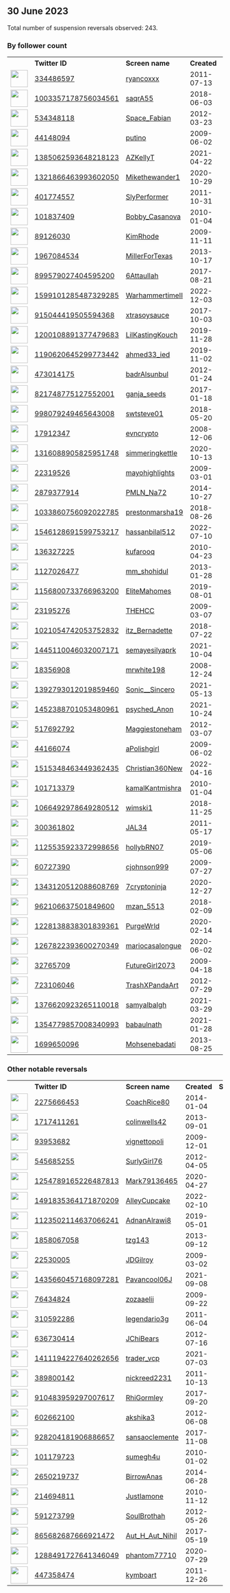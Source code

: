 
## 30 June 2023
Total number of suspension reversals observed: 243.

### By follower count
<table><tr><th></th><th align="left">Twitter ID</th><th align="left">Screen name</th>
<th align="left">Created</th><th align="left">Status</th><th align="left">Suspended</th><th align="left">Followers</th>
<tr><td><a href="https://pbs.twimg.com/profile_images/1652418981607747586/xpxsA6P8_normal.jpg"><img src="https://pbs.twimg.com/profile_images/1652418981607747586/xpxsA6P8_normal.jpg" width="40px" height="40px" align="center"/></a></td><td><a href="https://twitter.com/intent/user?user_id=334486597">334486597</a></td><td><a href="https://twitter.com/ryancoxxx">ryancoxxx</a></td><td>2011-07-13</td><td align="center"></td><td>2023-02-13</td><td>31561</td></tr>
<tr><td><a href="https://pbs.twimg.com/profile_images/1519695943054016515/nXMjVn4__normal.jpg"><img src="https://pbs.twimg.com/profile_images/1519695943054016515/nXMjVn4__normal.jpg" width="40px" height="40px" align="center"/></a></td><td><a href="https://twitter.com/intent/user?user_id=1003357178756034561">1003357178756034561</a></td><td><a href="https://twitter.com/saqrA55">saqrA55</a></td><td>2018-06-03</td><td align="center"></td><td>2022-09-17</td><td>26564</td></tr>
<tr><td><a href="https://pbs.twimg.com/profile_images/1386205572857466881/rl6DAW-D_normal.jpg"><img src="https://pbs.twimg.com/profile_images/1386205572857466881/rl6DAW-D_normal.jpg" width="40px" height="40px" align="center"/></a></td><td><a href="https://twitter.com/intent/user?user_id=534348118">534348118</a></td><td><a href="https://twitter.com/Space_Fabian">Space_Fabian</a></td><td>2012-03-23</td><td align="center"></td><td>2023-06-30</td><td>18840</td></tr>
<tr><td><a href="https://pbs.twimg.com/profile_images/1591151820948348928/ud8kH8Ag_normal.jpg"><img src="https://pbs.twimg.com/profile_images/1591151820948348928/ud8kH8Ag_normal.jpg" width="40px" height="40px" align="center"/></a></td><td><a href="https://twitter.com/intent/user?user_id=44148094">44148094</a></td><td><a href="https://twitter.com/putino">putino</a></td><td>2009-06-02</td><td align="center"></td><td>2023-06-30</td><td>16859</td></tr>
<tr><td><a href="https://pbs.twimg.com/profile_images/1613950040384606209/acBaJMxy_normal.jpg"><img src="https://pbs.twimg.com/profile_images/1613950040384606209/acBaJMxy_normal.jpg" width="40px" height="40px" align="center"/></a></td><td><a href="https://twitter.com/intent/user?user_id=1385062593648218123">1385062593648218123</a></td><td><a href="https://twitter.com/AZKellyT">AZKellyT</a></td><td>2021-04-22</td><td align="center"></td><td>2023-06-22</td><td>16828</td></tr>
<tr><td><a href="https://pbs.twimg.com/profile_images/1588602234929119232/zELXO4Sd_normal.jpg"><img src="https://pbs.twimg.com/profile_images/1588602234929119232/zELXO4Sd_normal.jpg" width="40px" height="40px" align="center"/></a></td><td><a href="https://twitter.com/intent/user?user_id=1321866463993602050">1321866463993602050</a></td><td><a href="https://twitter.com/Mikethewander1">Mikethewander1</a></td><td>2020-10-29</td><td align="center"></td><td>2022-12-04</td><td>15600</td></tr>
<tr><td><a href="https://pbs.twimg.com/profile_images/1659604622611300370/b8LqAq8W_normal.jpg"><img src="https://pbs.twimg.com/profile_images/1659604622611300370/b8LqAq8W_normal.jpg" width="40px" height="40px" align="center"/></a></td><td><a href="https://twitter.com/intent/user?user_id=401774557">401774557</a></td><td><a href="https://twitter.com/SlyPerformer">SlyPerformer</a></td><td>2011-10-31</td><td align="center"></td><td>2023-06-13</td><td>15263</td></tr>
<tr><td><a href="https://pbs.twimg.com/profile_images/529340466060222464/tTT_vm9m_normal.png"><img src="https://pbs.twimg.com/profile_images/529340466060222464/tTT_vm9m_normal.png" width="40px" height="40px" align="center"/></a></td><td><a href="https://twitter.com/intent/user?user_id=101837409">101837409</a></td><td><a href="https://twitter.com/Bobby_Casanova">Bobby_Casanova</a></td><td>2010-01-04</td><td align="center"></td><td>2022-08-31</td><td>14698</td></tr>
<tr><td><a href="https://abs.twimg.com/sticky/default_profile_images/default_profile_normal.png"><img src="https://abs.twimg.com/sticky/default_profile_images/default_profile_normal.png" width="40px" height="40px" align="center"/></a></td><td><a href="https://twitter.com/intent/user?user_id=89126030">89126030</a></td><td><a href="https://twitter.com/KimRhode">KimRhode</a></td><td>2009-11-11</td><td align="center"></td><td>2023-06-17</td><td>13191</td></tr>
<tr><td><a href="https://pbs.twimg.com/profile_images/1584602568616968193/hIhsgjqH_normal.jpg"><img src="https://pbs.twimg.com/profile_images/1584602568616968193/hIhsgjqH_normal.jpg" width="40px" height="40px" align="center"/></a></td><td><a href="https://twitter.com/intent/user?user_id=1967084534">1967084534</a></td><td><a href="https://twitter.com/MillerForTexas">MillerForTexas</a></td><td>2013-10-17</td><td align="center"></td><td>2023-06-30</td><td>10630</td></tr>
<tr><td><a href="https://pbs.twimg.com/profile_images/1525057243477155840/Z3tcbuyP_normal.jpg"><img src="https://pbs.twimg.com/profile_images/1525057243477155840/Z3tcbuyP_normal.jpg" width="40px" height="40px" align="center"/></a></td><td><a href="https://twitter.com/intent/user?user_id=899579027404595200">899579027404595200</a></td><td><a href="https://twitter.com/6Attaullah">6Attaullah</a></td><td>2017-08-21</td><td align="center"></td><td>2023-05-12</td><td>9174</td></tr>
<tr><td><a href="https://pbs.twimg.com/profile_images/1599802202628947969/DR-E-vW1_normal.png"><img src="https://pbs.twimg.com/profile_images/1599802202628947969/DR-E-vW1_normal.png" width="40px" height="40px" align="center"/></a></td><td><a href="https://twitter.com/intent/user?user_id=1599101285487329285">1599101285487329285</a></td><td><a href="https://twitter.com/WarhammertimeII">WarhammertimeII</a></td><td>2022-12-03</td><td align="center"></td><td>2023-06-28</td><td>8234</td></tr>
<tr><td><a href="https://pbs.twimg.com/profile_images/1636156275003125762/MnfPSKsY_normal.jpg"><img src="https://pbs.twimg.com/profile_images/1636156275003125762/MnfPSKsY_normal.jpg" width="40px" height="40px" align="center"/></a></td><td><a href="https://twitter.com/intent/user?user_id=915044419505594368">915044419505594368</a></td><td><a href="https://twitter.com/xtrasoysauce">xtrasoysauce</a></td><td>2017-10-03</td><td align="center"></td><td></td><td>7088</td></tr>
<tr><td><a href="https://pbs.twimg.com/profile_images/1631418613369393153/JVS4HBHv_normal.jpg"><img src="https://pbs.twimg.com/profile_images/1631418613369393153/JVS4HBHv_normal.jpg" width="40px" height="40px" align="center"/></a></td><td><a href="https://twitter.com/intent/user?user_id=1200108891377479683">1200108891377479683</a></td><td><a href="https://twitter.com/LilKastingKouch">LilKastingKouch</a></td><td>2019-11-28</td><td align="center"></td><td></td><td>6381</td></tr>
<tr><td><a href="https://pbs.twimg.com/profile_images/1664961645024608259/eO9kvl3u_normal.jpg"><img src="https://pbs.twimg.com/profile_images/1664961645024608259/eO9kvl3u_normal.jpg" width="40px" height="40px" align="center"/></a></td><td><a href="https://twitter.com/intent/user?user_id=1190620645299773442">1190620645299773442</a></td><td><a href="https://twitter.com/ahmed33_ied">ahmed33_ied</a></td><td>2019-11-02</td><td align="center"></td><td>2023-06-15</td><td>6376</td></tr>
<tr><td><a href="https://pbs.twimg.com/profile_images/1671818991482949634/sK6p3GGe_normal.jpg"><img src="https://pbs.twimg.com/profile_images/1671818991482949634/sK6p3GGe_normal.jpg" width="40px" height="40px" align="center"/></a></td><td><a href="https://twitter.com/intent/user?user_id=473014175">473014175</a></td><td><a href="https://twitter.com/badrAlsunbul">badrAlsunbul</a></td><td>2012-01-24</td><td align="center"></td><td>2023-06-23</td><td>6350</td></tr>
<tr><td><a href="https://pbs.twimg.com/profile_images/1528339074838319105/mYfMdnXi_normal.png"><img src="https://pbs.twimg.com/profile_images/1528339074838319105/mYfMdnXi_normal.png" width="40px" height="40px" align="center"/></a></td><td><a href="https://twitter.com/intent/user?user_id=821748775127552001">821748775127552001</a></td><td><a href="https://twitter.com/ganja_seeds">ganja_seeds</a></td><td>2017-01-18</td><td align="center"></td><td>2023-06-18</td><td>4694</td></tr>
<tr><td><a href="https://pbs.twimg.com/profile_images/1543910987472011269/ImJKNOeJ_normal.jpg"><img src="https://pbs.twimg.com/profile_images/1543910987472011269/ImJKNOeJ_normal.jpg" width="40px" height="40px" align="center"/></a></td><td><a href="https://twitter.com/intent/user?user_id=998079249465643008">998079249465643008</a></td><td><a href="https://twitter.com/swtsteve01">swtsteve01</a></td><td>2018-05-20</td><td align="center"></td><td>2022-08-26</td><td>4659</td></tr>
<tr><td><a href="https://pbs.twimg.com/profile_images/1653149302372593664/pL7zybqJ_normal.jpg"><img src="https://pbs.twimg.com/profile_images/1653149302372593664/pL7zybqJ_normal.jpg" width="40px" height="40px" align="center"/></a></td><td><a href="https://twitter.com/intent/user?user_id=17912347">17912347</a></td><td><a href="https://twitter.com/evncrypto">evncrypto</a></td><td>2008-12-06</td><td align="center"></td><td>2023-04-25</td><td>3949</td></tr>
<tr><td><a href="https://pbs.twimg.com/profile_images/1558805795038437377/GgwoUeKD_normal.jpg"><img src="https://pbs.twimg.com/profile_images/1558805795038437377/GgwoUeKD_normal.jpg" width="40px" height="40px" align="center"/></a></td><td><a href="https://twitter.com/intent/user?user_id=1316088905825951748">1316088905825951748</a></td><td><a href="https://twitter.com/simmeringkettle">simmeringkettle</a></td><td>2020-10-13</td><td align="center"></td><td>2023-06-22</td><td>3762</td></tr>
<tr><td><a href="https://pbs.twimg.com/profile_images/1663699397430112256/N9e0pniT_normal.jpg"><img src="https://pbs.twimg.com/profile_images/1663699397430112256/N9e0pniT_normal.jpg" width="40px" height="40px" align="center"/></a></td><td><a href="https://twitter.com/intent/user?user_id=22319526">22319526</a></td><td><a href="https://twitter.com/mayohighlights">mayohighlights</a></td><td>2009-03-01</td><td align="center"></td><td></td><td>3751</td></tr>
<tr><td><a href="https://pbs.twimg.com/profile_images/1653606287068868608/W5Kip_P4_normal.jpg"><img src="https://pbs.twimg.com/profile_images/1653606287068868608/W5Kip_P4_normal.jpg" width="40px" height="40px" align="center"/></a></td><td><a href="https://twitter.com/intent/user?user_id=2879377914">2879377914</a></td><td><a href="https://twitter.com/PMLN_Na72">PMLN_Na72</a></td><td>2014-10-27</td><td align="center"></td><td>2023-01-15</td><td>3650</td></tr>
<tr><td><a href="https://pbs.twimg.com/profile_images/1107322741194018816/Q0Nr7hfG_normal.jpg"><img src="https://pbs.twimg.com/profile_images/1107322741194018816/Q0Nr7hfG_normal.jpg" width="40px" height="40px" align="center"/></a></td><td><a href="https://twitter.com/intent/user?user_id=1033860756092022785">1033860756092022785</a></td><td><a href="https://twitter.com/prestonmarsha19">prestonmarsha19</a></td><td>2018-08-26</td><td align="center"></td><td>2022-12-14</td><td>3305</td></tr>
<tr><td><a href="https://pbs.twimg.com/profile_images/1668556490188177409/LHfzpX5h_normal.jpg"><img src="https://pbs.twimg.com/profile_images/1668556490188177409/LHfzpX5h_normal.jpg" width="40px" height="40px" align="center"/></a></td><td><a href="https://twitter.com/intent/user?user_id=1546128691599753217">1546128691599753217</a></td><td><a href="https://twitter.com/hassanbilal512">hassanbilal512</a></td><td>2022-07-10</td><td align="center"></td><td>2023-05-30</td><td>3188</td></tr>
<tr><td><a href="https://pbs.twimg.com/profile_images/2911603215/3c7ea5155991f427f6f4c19ef17eac58_normal.png"><img src="https://pbs.twimg.com/profile_images/2911603215/3c7ea5155991f427f6f4c19ef17eac58_normal.png" width="40px" height="40px" align="center"/></a></td><td><a href="https://twitter.com/intent/user?user_id=136327225">136327225</a></td><td><a href="https://twitter.com/kufarooq">kufarooq</a></td><td>2010-04-23</td><td align="center"></td><td>2023-06-28</td><td>2929</td></tr>
<tr><td><a href="https://pbs.twimg.com/profile_images/1466440367998484495/5H0YYiWB_normal.jpg"><img src="https://pbs.twimg.com/profile_images/1466440367998484495/5H0YYiWB_normal.jpg" width="40px" height="40px" align="center"/></a></td><td><a href="https://twitter.com/intent/user?user_id=1127026477">1127026477</a></td><td><a href="https://twitter.com/mm_shohidul">mm_shohidul</a></td><td>2013-01-28</td><td align="center"></td><td>2022-11-08</td><td>2755</td></tr>
<tr><td><a href="https://pbs.twimg.com/profile_images/1625024518321217538/leSvNOwo_normal.jpg"><img src="https://pbs.twimg.com/profile_images/1625024518321217538/leSvNOwo_normal.jpg" width="40px" height="40px" align="center"/></a></td><td><a href="https://twitter.com/intent/user?user_id=1156800733766963200">1156800733766963200</a></td><td><a href="https://twitter.com/EliteMahomes">EliteMahomes</a></td><td>2019-08-01</td><td align="center"></td><td>2023-06-14</td><td>2700</td></tr>
<tr><td><a href="https://pbs.twimg.com/profile_images/1656040242267168769/Ffzuo_R5_normal.jpg"><img src="https://pbs.twimg.com/profile_images/1656040242267168769/Ffzuo_R5_normal.jpg" width="40px" height="40px" align="center"/></a></td><td><a href="https://twitter.com/intent/user?user_id=23195276">23195276</a></td><td><a href="https://twitter.com/THEHCC">THEHCC</a></td><td>2009-03-07</td><td align="center"></td><td>2023-06-29</td><td>2454</td></tr>
<tr><td><a href="https://pbs.twimg.com/profile_images/1609126961258823680/vskMRJjW_normal.jpg"><img src="https://pbs.twimg.com/profile_images/1609126961258823680/vskMRJjW_normal.jpg" width="40px" height="40px" align="center"/></a></td><td><a href="https://twitter.com/intent/user?user_id=1021054742053752832">1021054742053752832</a></td><td><a href="https://twitter.com/itz_Bernadette">itz_Bernadette</a></td><td>2018-07-22</td><td align="center"></td><td>2023-01-19</td><td>2410</td></tr>
<tr><td><a href="https://pbs.twimg.com/profile_images/1601136948596424705/0IVJgUyk_normal.jpg"><img src="https://pbs.twimg.com/profile_images/1601136948596424705/0IVJgUyk_normal.jpg" width="40px" height="40px" align="center"/></a></td><td><a href="https://twitter.com/intent/user?user_id=1445110046032007171">1445110046032007171</a></td><td><a href="https://twitter.com/semayesilyaprk">semayesilyaprk</a></td><td>2021-10-04</td><td align="center"></td><td>2023-05-01</td><td>2278</td></tr>
<tr><td><a href="https://pbs.twimg.com/profile_images/1252405566195957762/5099J1qq_normal.jpg"><img src="https://pbs.twimg.com/profile_images/1252405566195957762/5099J1qq_normal.jpg" width="40px" height="40px" align="center"/></a></td><td><a href="https://twitter.com/intent/user?user_id=18356908">18356908</a></td><td><a href="https://twitter.com/mrwhite198">mrwhite198</a></td><td>2008-12-24</td><td align="center"></td><td></td><td>2265</td></tr>
<tr><td><a href="https://pbs.twimg.com/profile_images/1664425569482620928/3ZUDymBl_normal.jpg"><img src="https://pbs.twimg.com/profile_images/1664425569482620928/3ZUDymBl_normal.jpg" width="40px" height="40px" align="center"/></a></td><td><a href="https://twitter.com/intent/user?user_id=1392793012019859460">1392793012019859460</a></td><td><a href="https://twitter.com/Sonic__Sincero">Sonic__Sincero</a></td><td>2021-05-13</td><td align="center"></td><td>2023-06-12</td><td>2250</td></tr>
<tr><td><a href="https://pbs.twimg.com/profile_images/1669052522982699010/am0K4P3f_normal.jpg"><img src="https://pbs.twimg.com/profile_images/1669052522982699010/am0K4P3f_normal.jpg" width="40px" height="40px" align="center"/></a></td><td><a href="https://twitter.com/intent/user?user_id=1452388701053480961">1452388701053480961</a></td><td><a href="https://twitter.com/psyched_Anon">psyched_Anon</a></td><td>2021-10-24</td><td align="center"></td><td>2023-01-14</td><td>2244</td></tr>
<tr><td><a href="https://pbs.twimg.com/profile_images/1223329284200202240/gYqoIRot_normal.jpg"><img src="https://pbs.twimg.com/profile_images/1223329284200202240/gYqoIRot_normal.jpg" width="40px" height="40px" align="center"/></a></td><td><a href="https://twitter.com/intent/user?user_id=517692792">517692792</a></td><td><a href="https://twitter.com/Maggiestoneham">Maggiestoneham</a></td><td>2012-03-07</td><td align="center"></td><td></td><td>2211</td></tr>
<tr><td><a href="https://pbs.twimg.com/profile_images/1620113608792236040/LFju7eLI_normal.jpg"><img src="https://pbs.twimg.com/profile_images/1620113608792236040/LFju7eLI_normal.jpg" width="40px" height="40px" align="center"/></a></td><td><a href="https://twitter.com/intent/user?user_id=44166074">44166074</a></td><td><a href="https://twitter.com/aPolishgirl">aPolishgirl</a></td><td>2009-06-02</td><td align="center"></td><td>2022-11-27</td><td>1946</td></tr>
<tr><td><a href="https://pbs.twimg.com/profile_images/1659780873032732672/tP7utKg9_normal.jpg"><img src="https://pbs.twimg.com/profile_images/1659780873032732672/tP7utKg9_normal.jpg" width="40px" height="40px" align="center"/></a></td><td><a href="https://twitter.com/intent/user?user_id=1515348463449362435">1515348463449362435</a></td><td><a href="https://twitter.com/Christian360New">Christian360New</a></td><td>2022-04-16</td><td align="center"></td><td>2023-06-30</td><td>1854</td></tr>
<tr><td><a href="https://pbs.twimg.com/profile_images/1214506761576570881/APnsl-zs_normal.jpg"><img src="https://pbs.twimg.com/profile_images/1214506761576570881/APnsl-zs_normal.jpg" width="40px" height="40px" align="center"/></a></td><td><a href="https://twitter.com/intent/user?user_id=101713379">101713379</a></td><td><a href="https://twitter.com/kamalKantmishra">kamalKantmishra</a></td><td>2010-01-04</td><td align="center"></td><td>2023-01-08</td><td>1635</td></tr>
<tr><td><a href="https://pbs.twimg.com/profile_images/1634179577776840709/-DhGTW-u_normal.jpg"><img src="https://pbs.twimg.com/profile_images/1634179577776840709/-DhGTW-u_normal.jpg" width="40px" height="40px" align="center"/></a></td><td><a href="https://twitter.com/intent/user?user_id=1066492978649280512">1066492978649280512</a></td><td><a href="https://twitter.com/wimski1">wimski1</a></td><td>2018-11-25</td><td align="center"></td><td></td><td>1597</td></tr>
<tr><td><a href="https://pbs.twimg.com/profile_images/829716926968512516/2ThLEU4U_normal.jpg"><img src="https://pbs.twimg.com/profile_images/829716926968512516/2ThLEU4U_normal.jpg" width="40px" height="40px" align="center"/></a></td><td><a href="https://twitter.com/intent/user?user_id=300361802">300361802</a></td><td><a href="https://twitter.com/JAL34">JAL34</a></td><td>2011-05-17</td><td align="center"></td><td>2023-06-25</td><td>1545</td></tr>
<tr><td><a href="https://pbs.twimg.com/profile_images/1319726238223765517/hXUfjFHS_normal.jpg"><img src="https://pbs.twimg.com/profile_images/1319726238223765517/hXUfjFHS_normal.jpg" width="40px" height="40px" align="center"/></a></td><td><a href="https://twitter.com/intent/user?user_id=1125535923372998656">1125535923372998656</a></td><td><a href="https://twitter.com/hollybRN07">hollybRN07</a></td><td>2019-05-06</td><td align="center"></td><td></td><td>1380</td></tr>
<tr><td><a href="https://pbs.twimg.com/profile_images/1241158518054346752/W3o86BKS_normal.jpg"><img src="https://pbs.twimg.com/profile_images/1241158518054346752/W3o86BKS_normal.jpg" width="40px" height="40px" align="center"/></a></td><td><a href="https://twitter.com/intent/user?user_id=60727390">60727390</a></td><td><a href="https://twitter.com/cjohnson999">cjohnson999</a></td><td>2009-07-27</td><td align="center"></td><td>2023-06-28</td><td>1342</td></tr>
<tr><td><a href="https://pbs.twimg.com/profile_images/1543362840941461504/m4kK2DGE_normal.jpg"><img src="https://pbs.twimg.com/profile_images/1543362840941461504/m4kK2DGE_normal.jpg" width="40px" height="40px" align="center"/></a></td><td><a href="https://twitter.com/intent/user?user_id=1343120512088608769">1343120512088608769</a></td><td><a href="https://twitter.com/7cryptoninja">7cryptoninja</a></td><td>2020-12-27</td><td align="center"></td><td>2023-01-08</td><td>1309</td></tr>
<tr><td><a href="https://pbs.twimg.com/profile_images/962110192505802752/81wWhgm9_normal.jpg"><img src="https://pbs.twimg.com/profile_images/962110192505802752/81wWhgm9_normal.jpg" width="40px" height="40px" align="center"/></a></td><td><a href="https://twitter.com/intent/user?user_id=962106637501849600">962106637501849600</a></td><td><a href="https://twitter.com/mzan_5513">mzan_5513</a></td><td>2018-02-09</td><td align="center"></td><td>2023-06-14</td><td>1257</td></tr>
<tr><td><a href="https://pbs.twimg.com/profile_images/1639690262057238529/_yzacaOe_normal.jpg"><img src="https://pbs.twimg.com/profile_images/1639690262057238529/_yzacaOe_normal.jpg" width="40px" height="40px" align="center"/></a></td><td><a href="https://twitter.com/intent/user?user_id=1228138838301839361">1228138838301839361</a></td><td><a href="https://twitter.com/PurgeWrld">PurgeWrld</a></td><td>2020-02-14</td><td align="center"></td><td></td><td>1203</td></tr>
<tr><td><a href="https://pbs.twimg.com/profile_images/1267822783586680845/3LD42WeB_normal.jpg"><img src="https://pbs.twimg.com/profile_images/1267822783586680845/3LD42WeB_normal.jpg" width="40px" height="40px" align="center"/></a></td><td><a href="https://twitter.com/intent/user?user_id=1267822393600270349">1267822393600270349</a></td><td><a href="https://twitter.com/mariocasalongue">mariocasalongue</a></td><td>2020-06-02</td><td align="center"></td><td>2023-06-30</td><td>1196</td></tr>
<tr><td><a href="https://pbs.twimg.com/profile_images/2922086326/a0fbcefc80e2367685d5b4356f62a3f6_normal.jpeg"><img src="https://pbs.twimg.com/profile_images/2922086326/a0fbcefc80e2367685d5b4356f62a3f6_normal.jpeg" width="40px" height="40px" align="center"/></a></td><td><a href="https://twitter.com/intent/user?user_id=32765709">32765709</a></td><td><a href="https://twitter.com/FutureGirl2073">FutureGirl2073</a></td><td>2009-04-18</td><td align="center"></td><td></td><td>1152</td></tr>
<tr><td><a href="https://pbs.twimg.com/profile_images/1525173159573434373/YnHhS_mk_normal.jpg"><img src="https://pbs.twimg.com/profile_images/1525173159573434373/YnHhS_mk_normal.jpg" width="40px" height="40px" align="center"/></a></td><td><a href="https://twitter.com/intent/user?user_id=723106046">723106046</a></td><td><a href="https://twitter.com/TrashXPandaArt">TrashXPandaArt</a></td><td>2012-07-29</td><td align="center"></td><td>2022-05-19</td><td>1024</td></tr>
<tr><td><a href="https://pbs.twimg.com/profile_images/1657463330645196801/oLwJ6eEc_normal.jpg"><img src="https://pbs.twimg.com/profile_images/1657463330645196801/oLwJ6eEc_normal.jpg" width="40px" height="40px" align="center"/></a></td><td><a href="https://twitter.com/intent/user?user_id=1376620923265110018">1376620923265110018</a></td><td><a href="https://twitter.com/samyalbalgh">samyalbalgh</a></td><td>2021-03-29</td><td align="center"></td><td>2022-11-26</td><td>897</td></tr>
<tr><td><a href="https://pbs.twimg.com/profile_images/1670697738827350016/HhjOQXvQ_normal.jpg"><img src="https://pbs.twimg.com/profile_images/1670697738827350016/HhjOQXvQ_normal.jpg" width="40px" height="40px" align="center"/></a></td><td><a href="https://twitter.com/intent/user?user_id=1354779857008340993">1354779857008340993</a></td><td><a href="https://twitter.com/babaulnath">babaulnath</a></td><td>2021-01-28</td><td align="center"></td><td></td><td>861</td></tr>
<tr><td><a href="https://pbs.twimg.com/profile_images/429939515545767936/O1n2Ss6f_normal.jpeg"><img src="https://pbs.twimg.com/profile_images/429939515545767936/O1n2Ss6f_normal.jpeg" width="40px" height="40px" align="center"/></a></td><td><a href="https://twitter.com/intent/user?user_id=1699650096">1699650096</a></td><td><a href="https://twitter.com/Mohsenebadati">Mohsenebadati</a></td><td>2013-08-25</td><td align="center"></td><td>2023-02-09</td><td>831</td></tr>
</table>

### Other notable reversals
<table><tr><th></th><th align="left">Twitter ID</th><th align="left">Screen name</th>
<th align="left">Created</th><th align="left">Status</th><th align="left">Suspended</th><th align="left">Followers</th>
<tr><td><a href="https://pbs.twimg.com/profile_images/1616150464260878339/xFyarT1J_normal.jpg"><img src="https://pbs.twimg.com/profile_images/1616150464260878339/xFyarT1J_normal.jpg" width="40px" height="40px" align="center"/></a></td><td><a href="https://twitter.com/intent/user?user_id=2275666453">2275666453</a></td><td><a href="https://twitter.com/CoachRice80">CoachRice80</a></td><td>2014-01-04</td><td align="center"></td><td>2023-06-15</td><td>729</td></tr>
<tr><td><a href="https://pbs.twimg.com/profile_images/501885018340605952/-_GWLV73_normal.jpeg"><img src="https://pbs.twimg.com/profile_images/501885018340605952/-_GWLV73_normal.jpeg" width="40px" height="40px" align="center"/></a></td><td><a href="https://twitter.com/intent/user?user_id=1717411261">1717411261</a></td><td><a href="https://twitter.com/colinwells42">colinwells42</a></td><td>2013-09-01</td><td align="center"></td><td>2023-03-28</td><td>0</td></tr>
<tr><td><a href="https://pbs.twimg.com/profile_images/859078742404194309/lmMKh9HQ_normal.jpg"><img src="https://pbs.twimg.com/profile_images/859078742404194309/lmMKh9HQ_normal.jpg" width="40px" height="40px" align="center"/></a></td><td><a href="https://twitter.com/intent/user?user_id=93953682">93953682</a></td><td><a href="https://twitter.com/vignettopoli">vignettopoli</a></td><td>2009-12-01</td><td align="center"></td><td>2023-01-13</td><td>493</td></tr>
<tr><td><a href="https://pbs.twimg.com/profile_images/1355009196023029765/_fxkNko2_normal.jpg"><img src="https://pbs.twimg.com/profile_images/1355009196023029765/_fxkNko2_normal.jpg" width="40px" height="40px" align="center"/></a></td><td><a href="https://twitter.com/intent/user?user_id=545685255">545685255</a></td><td><a href="https://twitter.com/SurlyGirl76">SurlyGirl76</a></td><td>2012-04-05</td><td align="center"></td><td>2023-06-22</td><td>66</td></tr>
<tr><td><a href="https://pbs.twimg.com/profile_images/1596267526429851650/vSdQuhqe_normal.jpg"><img src="https://pbs.twimg.com/profile_images/1596267526429851650/vSdQuhqe_normal.jpg" width="40px" height="40px" align="center"/></a></td><td><a href="https://twitter.com/intent/user?user_id=1254789165226487813">1254789165226487813</a></td><td><a href="https://twitter.com/Mark79136465">Mark79136465</a></td><td>2020-04-27</td><td align="center"></td><td>2022-12-11</td><td>23</td></tr>
<tr><td><a href="https://pbs.twimg.com/profile_images/1565730761889976320/4Ma2fUxH_normal.jpg"><img src="https://pbs.twimg.com/profile_images/1565730761889976320/4Ma2fUxH_normal.jpg" width="40px" height="40px" align="center"/></a></td><td><a href="https://twitter.com/intent/user?user_id=1491835364171870209">1491835364171870209</a></td><td><a href="https://twitter.com/AlleyCupcake">AlleyCupcake</a></td><td>2022-02-10</td><td align="center"></td><td>2022-09-08</td><td>0</td></tr>
<tr><td><a href="https://pbs.twimg.com/profile_images/1455876782717014018/rcF_uds6_normal.jpg"><img src="https://pbs.twimg.com/profile_images/1455876782717014018/rcF_uds6_normal.jpg" width="40px" height="40px" align="center"/></a></td><td><a href="https://twitter.com/intent/user?user_id=1123502114637066241">1123502114637066241</a></td><td><a href="https://twitter.com/AdnanAlrawi8">AdnanAlrawi8</a></td><td>2019-05-01</td><td align="center"></td><td>2023-05-27</td><td>66</td></tr>
<tr><td><a href="https://pbs.twimg.com/profile_images/940871214146506753/lJT6bF9R_normal.jpg"><img src="https://pbs.twimg.com/profile_images/940871214146506753/lJT6bF9R_normal.jpg" width="40px" height="40px" align="center"/></a></td><td><a href="https://twitter.com/intent/user?user_id=1858067058">1858067058</a></td><td><a href="https://twitter.com/tzg143">tzg143</a></td><td>2013-09-12</td><td align="center">🔒</td><td>2023-06-21</td><td>0</td></tr>
<tr><td><a href="https://pbs.twimg.com/profile_images/615922049048031232/y3Sc5xiE_normal.jpg"><img src="https://pbs.twimg.com/profile_images/615922049048031232/y3Sc5xiE_normal.jpg" width="40px" height="40px" align="center"/></a></td><td><a href="https://twitter.com/intent/user?user_id=22530005">22530005</a></td><td><a href="https://twitter.com/JDGilroy">JDGilroy</a></td><td>2009-03-02</td><td align="center"></td><td>2023-06-14</td><td>184</td></tr>
<tr><td><a href="https://pbs.twimg.com/profile_images/1626573807417982982/WGvgaBNG_normal.jpg"><img src="https://pbs.twimg.com/profile_images/1626573807417982982/WGvgaBNG_normal.jpg" width="40px" height="40px" align="center"/></a></td><td><a href="https://twitter.com/intent/user?user_id=1435660457168097281">1435660457168097281</a></td><td><a href="https://twitter.com/Pavancool06J">Pavancool06J</a></td><td>2021-09-08</td><td align="center"></td><td>2023-05-04</td><td>656</td></tr>
<tr><td><a href="https://pbs.twimg.com/profile_images/1407076333210017796/guKXiJ7S_normal.jpg"><img src="https://pbs.twimg.com/profile_images/1407076333210017796/guKXiJ7S_normal.jpg" width="40px" height="40px" align="center"/></a></td><td><a href="https://twitter.com/intent/user?user_id=76434824">76434824</a></td><td><a href="https://twitter.com/zozaaelii">zozaaelii</a></td><td>2009-09-22</td><td align="center"></td><td>2023-05-27</td><td>80</td></tr>
<tr><td><a href="https://abs.twimg.com/sticky/default_profile_images/default_profile_normal.png"><img src="https://abs.twimg.com/sticky/default_profile_images/default_profile_normal.png" width="40px" height="40px" align="center"/></a></td><td><a href="https://twitter.com/intent/user?user_id=310592286">310592286</a></td><td><a href="https://twitter.com/legendario3g">legendario3g</a></td><td>2011-06-04</td><td align="center"></td><td>2023-06-19</td><td>0</td></tr>
<tr><td><a href="https://pbs.twimg.com/profile_images/2402071273/qGIG2SPh_normal"><img src="https://pbs.twimg.com/profile_images/2402071273/qGIG2SPh_normal" width="40px" height="40px" align="center"/></a></td><td><a href="https://twitter.com/intent/user?user_id=636730414">636730414</a></td><td><a href="https://twitter.com/JChiBears">JChiBears</a></td><td>2012-07-16</td><td align="center"></td><td>2023-04-26</td><td>32</td></tr>
<tr><td><a href="https://pbs.twimg.com/profile_images/1595695668508573696/Ck29UnnR_normal.jpg"><img src="https://pbs.twimg.com/profile_images/1595695668508573696/Ck29UnnR_normal.jpg" width="40px" height="40px" align="center"/></a></td><td><a href="https://twitter.com/intent/user?user_id=1411194227640262656">1411194227640262656</a></td><td><a href="https://twitter.com/trader_vcp">trader_vcp</a></td><td>2021-07-03</td><td align="center"></td><td>2023-01-10</td><td>505</td></tr>
<tr><td><a href="https://abs.twimg.com/sticky/default_profile_images/default_profile_normal.png"><img src="https://abs.twimg.com/sticky/default_profile_images/default_profile_normal.png" width="40px" height="40px" align="center"/></a></td><td><a href="https://twitter.com/intent/user?user_id=389800142">389800142</a></td><td><a href="https://twitter.com/nickreed2231">nickreed2231</a></td><td>2011-10-13</td><td align="center"></td><td>2023-03-27</td><td>1</td></tr>
<tr><td><a href="https://pbs.twimg.com/profile_images/1071298569754226689/qODcaz5d_normal.jpg"><img src="https://pbs.twimg.com/profile_images/1071298569754226689/qODcaz5d_normal.jpg" width="40px" height="40px" align="center"/></a></td><td><a href="https://twitter.com/intent/user?user_id=910483959297007617">910483959297007617</a></td><td><a href="https://twitter.com/RhiGormley">RhiGormley</a></td><td>2017-09-20</td><td align="center">🔒</td><td>2023-04-28</td><td>49</td></tr>
<tr><td><a href="https://pbs.twimg.com/profile_images/1250356651615387651/THIgs7Oc_normal.jpg"><img src="https://pbs.twimg.com/profile_images/1250356651615387651/THIgs7Oc_normal.jpg" width="40px" height="40px" align="center"/></a></td><td><a href="https://twitter.com/intent/user?user_id=602662100">602662100</a></td><td><a href="https://twitter.com/akshika3">akshika3</a></td><td>2012-06-08</td><td align="center"></td><td>2023-06-19</td><td>137</td></tr>
<tr><td><a href="https://pbs.twimg.com/profile_images/1490061200184459272/fHun5NRD_normal.jpg"><img src="https://pbs.twimg.com/profile_images/1490061200184459272/fHun5NRD_normal.jpg" width="40px" height="40px" align="center"/></a></td><td><a href="https://twitter.com/intent/user?user_id=928204181906886657">928204181906886657</a></td><td><a href="https://twitter.com/sansaoclemente">sansaoclemente</a></td><td>2017-11-08</td><td align="center"></td><td>2023-01-23</td><td>153</td></tr>
<tr><td><a href="https://pbs.twimg.com/profile_images/1520074949930610688/L6LKpXFL_normal.jpg"><img src="https://pbs.twimg.com/profile_images/1520074949930610688/L6LKpXFL_normal.jpg" width="40px" height="40px" align="center"/></a></td><td><a href="https://twitter.com/intent/user?user_id=101179723">101179723</a></td><td><a href="https://twitter.com/sumegh4u">sumegh4u</a></td><td>2010-01-02</td><td align="center"></td><td>2023-03-02</td><td>30</td></tr>
<tr><td><a href="https://pbs.twimg.com/profile_images/1007015036806680576/44qC02Im_normal.jpg"><img src="https://pbs.twimg.com/profile_images/1007015036806680576/44qC02Im_normal.jpg" width="40px" height="40px" align="center"/></a></td><td><a href="https://twitter.com/intent/user?user_id=2650219737">2650219737</a></td><td><a href="https://twitter.com/BirrowAnas">BirrowAnas</a></td><td>2014-06-28</td><td align="center"></td><td>2023-01-15</td><td>342</td></tr>
<tr><td><a href="https://pbs.twimg.com/profile_images/442432977113722880/mtMq1Mod_normal.jpeg"><img src="https://pbs.twimg.com/profile_images/442432977113722880/mtMq1Mod_normal.jpeg" width="40px" height="40px" align="center"/></a></td><td><a href="https://twitter.com/intent/user?user_id=214694811">214694811</a></td><td><a href="https://twitter.com/JustIamone">JustIamone</a></td><td>2010-11-12</td><td align="center"></td><td>2023-01-10</td><td>101</td></tr>
<tr><td><a href="https://pbs.twimg.com/profile_images/1487930175878619137/zGc7Q8p3_normal.jpg"><img src="https://pbs.twimg.com/profile_images/1487930175878619137/zGc7Q8p3_normal.jpg" width="40px" height="40px" align="center"/></a></td><td><a href="https://twitter.com/intent/user?user_id=591273799">591273799</a></td><td><a href="https://twitter.com/SoulBrothah">SoulBrothah</a></td><td>2012-05-26</td><td align="center"></td><td>2023-06-02</td><td>24</td></tr>
<tr><td><a href="https://pbs.twimg.com/profile_images/1514781798986764293/HSzU3Xvq_normal.jpg"><img src="https://pbs.twimg.com/profile_images/1514781798986764293/HSzU3Xvq_normal.jpg" width="40px" height="40px" align="center"/></a></td><td><a href="https://twitter.com/intent/user?user_id=865682687666921472">865682687666921472</a></td><td><a href="https://twitter.com/Aut_H_Aut_Nihil">Aut_H_Aut_Nihil</a></td><td>2017-05-19</td><td align="center">🔒</td><td>2023-01-07</td><td>9</td></tr>
<tr><td><a href="https://pbs.twimg.com/profile_images/1594984954726858753/8shb5c8q_normal.jpg"><img src="https://pbs.twimg.com/profile_images/1594984954726858753/8shb5c8q_normal.jpg" width="40px" height="40px" align="center"/></a></td><td><a href="https://twitter.com/intent/user?user_id=1288491727641346049">1288491727641346049</a></td><td><a href="https://twitter.com/phantom77710">phantom77710</a></td><td>2020-07-29</td><td align="center"></td><td>2022-12-10</td><td>45</td></tr>
<tr><td><a href="https://pbs.twimg.com/profile_images/1095081469263761410/ULP3vB3t_normal.jpg"><img src="https://pbs.twimg.com/profile_images/1095081469263761410/ULP3vB3t_normal.jpg" width="40px" height="40px" align="center"/></a></td><td><a href="https://twitter.com/intent/user?user_id=447358474">447358474</a></td><td><a href="https://twitter.com/kymboart">kymboart</a></td><td>2011-12-26</td><td align="center"></td><td>2023-06-08</td><td>30</td></tr>
</table>
